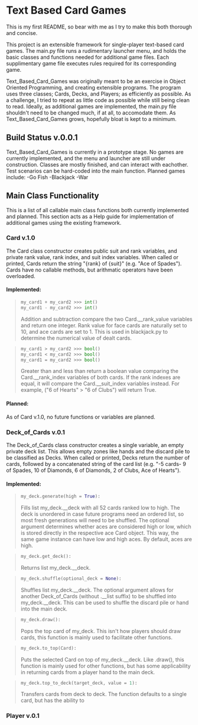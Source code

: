 # Text Based Card Games

This is my first README, so bear with me as I try to make this both thorough and concise.

This project is an extensible framework for single-player text-based card games. The main.py file runs a rudimentary launcher menu, and holds the basic classes and functions needed for additional game files. Each supplimentary game file executes rules required for its corresponding game.

Text_Based_Card_Games was originally meant to be an exercise in Object Oriented Programming, and creating extensible programs. The program uses three classes; Cards, Decks, and Players; as efficiently as possible. As a challenge, I tried to repeat as little code as possible while still being clean to read. Ideally, as additional games are implemented, the main.py file shouldn't need to be changed much, if at all, to accomodate them. As Text_Based_Card_Games grows, hopefully bloat is kept to a minimum.


## Build Status v.0.0.1

Text_Based_Card_Games is currently in a prototype stage. No games are currently implemented, and the menu and launcher are still under construction. Classes are mostly finished, and can interact with eachother. Test scenarios can be hard-coded into the main function. Planned games include:
-Go Fish
-Blackjack
-War


## Main Class Functionality

This is a list of all callable main class functions both currently implemented and planned. This section acts as a Help guide for implementation of additional games using the existing framework.


### Card v.1.0

The Card class constructor creates public suit and rank variables, and private rank value, rank index, and suit index variables. When called or printed, Cards return the string "{rank} of {suit}" (e.g. "Ace of Spades"). Cards have no callable methods, but arithmatic operators have been overloaded.

#### Implemented:

> ```py
> my_card1 + my_card2 >>> int()
> my_card1 - my_card2 >>> int()
> ```
> Addition and subtraction compare the two Card.\__rank_value variables and return one integer. Rank value for face cards are naturally set to 10, and ace cards are set to 1. This is used in blackjack.py to determine the numerical value of dealt cards.

> ```py
> my_card1 > my_card2 >>> bool()
> my_card1 < my_card2 >>> bool()
> my_card1 = my_card2 >>> bool()
> ```
> Greater than and less than return a boolean value comparing the Card.\__rank_index variables of both cards. If the rank indexes are equal, it will compare the Card.\__suit_index variables instead.
> For example, ("6 of Hearts" > "6 of Clubs") will return True.


#### Planned:

As of Card v.1.0, no future functions or variables are planned.


### Deck_of_Cards v.0.1

The Deck_of_Cards class constructor creates a single variable, an empty private deck list. This allows empty zones like hands and the discard pile to be classified as Decks. When called or printed, Decks return the number of cards, followed by a concatenated string of the card list (e.g. "-5 cards- 9 of Spades, 10 of Diamonds, 6 of Diamonds, 2 of Clubs, Ace of Hearts").

#### Implemented:

> ```py
> my_deck.generate(high = True):
> ```
> Fills list my_deck.\__deck with all 52 cards ranked low to high. The deck is unordered in case future programs need an ordered list, so most fresh generations will need to be shuffled. The optional argument determines whether aces are considered high or low, which is stored directly in the respective ace Card object. This way, the same game instance can have low and high aces. By default, aces are high.

>```py
> my_deck.get_deck():
> ```
> Returns list my_deck.\__deck.

> ```py
> my_deck.shuffle(optional_deck = None):
> ```
> Shuffles list my_deck.\__deck. The optional argument allows for another Deck_of_Cards (without .\__list suffix) to be shuffled into my_deck.\__deck. This can be used to shuffle the discard pile or hand into the main deck.

> ```py
> my_deck.draw():
> ```
> Pops the top card of my_deck. This isn't how players should draw cards, this function is mainly used to facilitate other functions. 

> ```py
> my_deck.to_top(Card):
> ```
> Puts the selected Card on top of my_deck.\__deck. Like .draw(), this function is mainly used for other functions, but has some applicability in returning cards from a player hand to the main deck.

> ```py
> my_deck.top_to_deck(target_deck, value = 1):
> ```
> Transfers cards from deck to deck. The function defaults to a single card, but has the ability to 
### Player v.0.1
